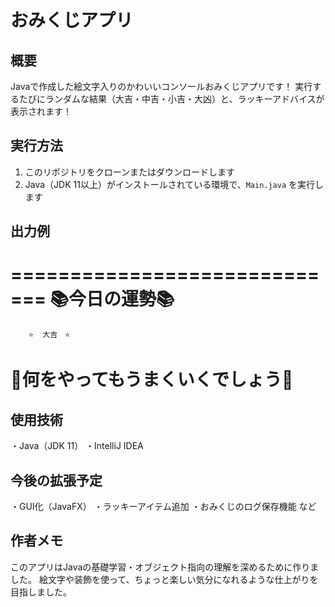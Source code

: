 # おみくじアプリ


## 概要
Javaで作成した絵文字入りのかわいいコンソールおみくじアプリです！
実行するたびにランダムな結果（大吉・中吉・小吉・大凶）と、ラッキーアドバイスが表示されます！


## 実行方法
1. このリポジトリをクローンまたはダウンロードします  
2. Java（JDK 11以上）がインストールされている環境で、`Main.java` を実行します


## 出力例
=============================
       📚今日の運勢📚
=============================
        ⭐  大吉　⭐
🙌何をやってもうまくいくでしょう🙌
=============================


## 使用技術
・Java（JDK 11）
・IntelliJ IDEA


## 今後の拡張予定
・GUI化（JavaFX）
・ラッキーアイテム追加
・おみくじのログ保存機能 など


## 作者メモ
このアプリはJavaの基礎学習・オブジェクト指向の理解を深めるために作りました。
絵文字や装飾を使って、ちょっと楽しい気分になれるような仕上がりを目指しました。
